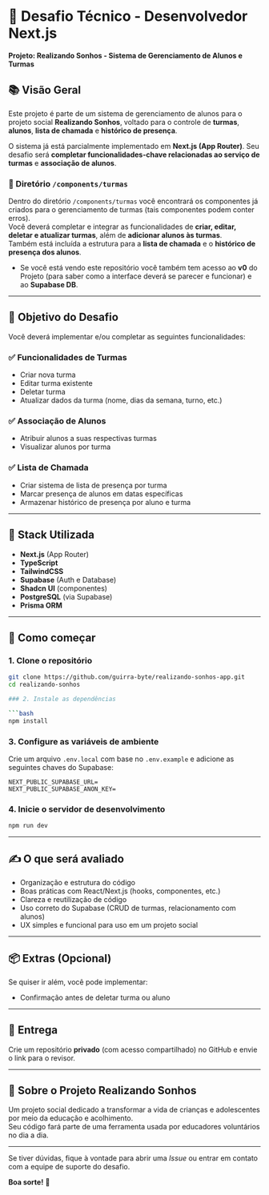 # 🧪 Desafio Técnico - Desenvolvedor Next.js  

**Projeto: Realizando Sonhos - Sistema de Gerenciamento de Alunos e Turmas**

## 📚 Visão Geral

Este projeto é parte de um sistema de gerenciamento de alunos para o projeto social **Realizando Sonhos**, voltado para o controle de **turmas**, **alunos**, **lista de chamada** e **histórico de presença**.

O sistema já está parcialmente implementado em **Next.js (App Router)**. Seu desafio será **completar funcionalidades-chave relacionadas ao serviço de turmas** e **associação de alunos**.

### 📁 Diretório `/components/turmas`

Dentro do diretório `/components/turmas` você encontrará os componentes já criados para o gerenciamento de turmas (tais componentes podem conter erros).  
Você deverá completar e integrar as funcionalidades de **criar, editar, deletar e atualizar turmas**, além de **adicionar alunos às turmas**.  
Também está incluída a estrutura para a **lista de chamada** e o **histórico de presença dos alunos**.

- Se você está vendo este repositório você também tem acesso ao **v0** do Projeto (para saber como a interface deverá se parecer e funcionar) e ao **Supabase DB**.

---

## 🎯 Objetivo do Desafio

Você deverá implementar e/ou completar as seguintes funcionalidades:

### ✅ Funcionalidades de Turmas

- Criar nova turma
- Editar turma existente
- Deletar turma
- Atualizar dados da turma (nome, dias da semana, turno, etc.)

### ✅ Associação de Alunos

- Atribuir alunos a suas respectivas turmas
- Visualizar alunos por turma

### ✅ Lista de Chamada

- Criar sistema de lista de presença por turma
- Marcar presença de alunos em datas específicas
- Armazenar histórico de presença por aluno e turma

---

## 🧱 Stack Utilizada

- **Next.js** (App Router)
- **TypeScript**
- **TailwindCSS**
- **Supabase** (Auth e Database)
- **Shadcn UI** (componentes)
- **PostgreSQL** (via Supabase)
- **Prisma ORM**

---

## 🚀 Como começar

### 1. **Clone o repositório**

   ```bash
   git clone https://github.com/guirra-byte/realizando-sonhos-app.git
   cd realizando-sonhos

### 2. Instale as dependências

```bash
npm install
```

### 3. Configure as variáveis de ambiente

Crie um arquivo `.env.local` com base no `.env.example` e adicione as seguintes chaves do Supabase:

```env
NEXT_PUBLIC_SUPABASE_URL=
NEXT_PUBLIC_SUPABASE_ANON_KEY=
```

### 4. Inicie o servidor de desenvolvimento

```bash
npm run dev
```

---

## ✍️ O que será avaliado

- Organização e estrutura do código  
- Boas práticas com React/Next.js (hooks, componentes, etc.)  
- Clareza e reutilização de código  
- Uso correto do Supabase (CRUD de turmas, relacionamento com alunos)  
- UX simples e funcional para uso em um projeto social  

---

## 📦 Extras (Opcional)

Se quiser ir além, você pode implementar:

- Confirmação antes de deletar turma ou aluno  

---

## 📩 Entrega

Crie um repositório **privado** (com acesso compartilhado) no GitHub e envie o link para o revisor.

---

## 💙 Sobre o Projeto Realizando Sonhos

Um projeto social dedicado a transformar a vida de crianças e adolescentes por meio da educação e acolhimento.  
Seu código fará parte de uma ferramenta usada por educadores voluntários no dia a dia.

---

Se tiver dúvidas, fique à vontade para abrir uma *Issue* ou entrar em contato com a equipe de suporte do desafio.

**Boa sorte!** 🚀
